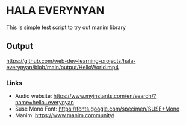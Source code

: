 # HALA EVERYNYAN
This is simple test script to try out manim library 

## Output
https://github.com/web-dev-learning-projects/hala-everynyan/blob/main/output/HelloWorld.mp4


### Links
- Audio website: https://www.myinstants.com/en/search/?name=hello+everynyan
- Suse Mono Font: https://fonts.google.com/specimen/SUSE+Mono 
- Manim: https://www.manim.community/